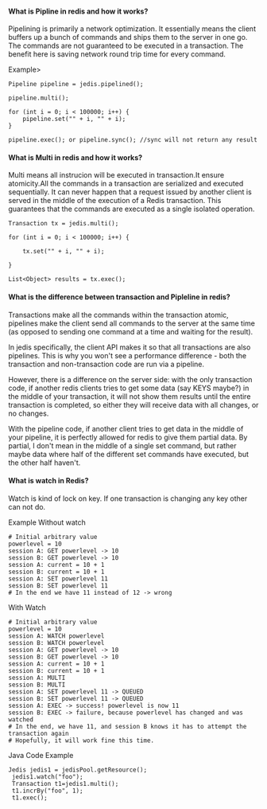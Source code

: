 #### What is Pipline in redis and how it works?

Pipelining is primarily a network optimization. It essentially means the client buffers up a bunch of commands and 
ships them to the server in one go. The commands are not guaranteed to be executed in a transaction. The benefit 
here is saving network round  trip time for every command.


Example>

```
Pipeline pipeline = jedis.pipelined();

pipeline.multi();

for (int i = 0; i < 100000; i++) { 
    pipeline.set("" + i, "" + i); 
}

pipeline.exec(); or pipeline.sync(); //sync will not return any result
```


#### What is Multi in redis and how it works?

Multi means all instrucion will be executed in transaction.It ensure atomicity.All the commands in a transaction are 
serialized and executed sequentially. It can never happen that a request issued by another client is served in 
the middle of the execution of a Redis transaction. This guarantees that the commands are executed as a single isolated 
operation.

```
Transaction tx = jedis.multi();

for (int i = 0; i < 100000; i++) { 

    tx.set("" + i, "" + i); 

}

List<Object> results = tx.exec();
```


#### What is the difference between transaction and Pipleline in redis?

Transactions make all the commands within the transaction atomic, pipelines make the client send all commands to
the server at the same time (as opposed to sending one command at a time and waiting for the result).

In jedis specifically, the client API makes it so that all transactions are also pipelines. This is why you won't
see a performance difference - both the transaction and non-transaction code are run via a pipeline.

However, there is a difference on the server side: with the only transaction code, if another redis clients tries 
to get some data (say KEYS maybe?) in the middle of your transaction, it will not show them results until the entire 
transaction is completed, so either they will receive data with all changes, or no changes.

With the pipeline code, if another client tries to get data in the middle of your pipeline, it is perfectly allowed 
for redis to give them partial data. By partial, I don't mean in the middle of a single set command, but rather maybe 
data where half of the different set commands have executed, but the other half haven't.

#### What is watch in Redis?
Watch is kind of lock on key. If one transaction is changing any key other can not do.

Example Without watch
```
# Initial arbitrary value
powerlevel = 10
session A: GET powerlevel -> 10
session B: GET powerlevel -> 10
session A: current = 10 + 1
session B: current = 10 + 1
session A: SET powerlevel 11
session B: SET powerlevel 11
# In the end we have 11 instead of 12 -> wrong
```

With Watch

```
# Initial arbitrary value
powerlevel = 10
session A: WATCH powerlevel
session B: WATCH powerlevel
session A: GET powerlevel -> 10
session B: GET powerlevel -> 10
session A: current = 10 + 1
session B: current = 10 + 1
session A: MULTI
session B: MULTI
session A: SET powerlevel 11 -> QUEUED
session B: SET powerlevel 11 -> QUEUED
session A: EXEC -> success! powerlevel is now 11
session B: EXEC -> failure, because powerlevel has changed and was watched
# In the end, we have 11, and session B knows it has to attempt the transaction again
# Hopefully, it will work fine this time.
```


Java Code Example

```
Jedis jedis1 = jedisPool.getResource();
 jedis1.watch("foo");
 Transaction t1=jedis1.multi();	  		  	 
 t1.incrBy("foo", 1);
 t1.exec();
```

